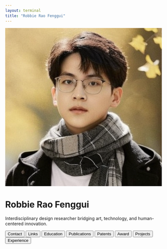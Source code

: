 ```yaml
---
layout: terminal
title: "Robbie Rao Fenggui"
---
```


<div class="container">
  <img src="/images/profile.png" alt="Profile photo" class="profile">
  <h1>Robbie Rao Fenggui</h1>
  <p class="tagline">Interdisciplinary design researcher bridging art, technology, and human-centered innovation.</p>
  <div class="tags">
    <button data-cmd="open contact" data-content="School of Design, PolyU\\nHung Hom, Kowloon, Hong Kong\\nSupervisor: Yan Tina Luximon\\nTel: (852) 84032765\\nEmail: robbie.rao@connect.polyu.hk">Contact</button>
    <button data-cmd="open links" data-content="https://robbierao.com\\nhttps://sd.polyu.edu.hk/aedlab\\nhttps://designanything.design">Links</button>
    <button data-cmd="open education" data-content="School of Design, The Hong Kong Polytechnic University – AED Lab, Ph.D. Student, 2024–Present.\\nChina Academy of Art – B.Eng in Innovative Design, 2020–2024.">Education</button>
    <button data-cmd="open publications" data-content="The Immersive Art Therapy Driven by AIGC: An Innovative Approach to Alleviating Children’s Nyctophobia, CHI EA 2025.\\nBetween Real and Imagined: Developing a dynamic immersive virtual auditing (DIVA) framework for high-density urban health trails, eCAADe 2025.\\nContextCam: Bridging Context Awareness with Creative Human-AI Image Co-Creation, CHI 2024.\\nEnlivening Performance Art: Enhanced Interactivity through Embodied Cognition and Real-Time Physical Visualization on Swarm Tangible Interfaces, ICLC 2024.\\nTrailTracking: AI-Driven Distributed Narratives of Descendant Civilizations in a Digitally Encoded Cosmos, Science 24 hours 2024.">Publications</button>
    <button data-cmd="open patents" data-content="AI-Assisted Design Creation Software, Software Monograph, 2023.\\nIntegrated Art Education Service Solution Based on Generative AI, Invention Patent 2023.\\nBox, Design Patent 2022.\\nA Kind of Robotic Arm, Utility Model Patent 2022.\\nImage Digital Projection Device, Utility Model Patent 2022.">Patents</button>
    <button data-cmd="open award" data-content="AIGC-Driven Virtual Art Education Tutor – top honors.">Award</button>
    <button data-cmd="open projects" data-content="Blind Box Experience Upgrade – Reimagined the blind box concept through innovative interaction design.\\nAIGC-Driven Virtual Art Education Tutor – Transformed virtual art education using generative AI.\\nPrivate Domain UX Design – Developed data-driven strategies and intuitive interfaces to enhance digital user engagement.">Projects</button>
    <button data-cmd="open experience" data-content="CEO, Hangzhou BIZZLE Network Technology Co., Ltd. (Feb 2022 – Present).\\nCo-Founder, DesignAnything Lab, China Academy of Art (Mar 2022 – Sep 2024).">Experience</button>
  </div>
  <div class="terminal-window">
    <div class="terminal-bar">
      <span class="dot red"></span>
      <span class="dot yellow"></span>
      <span class="dot green"></span>
    </div>
    <div id="terminal"></div>
  </div>
</div>

